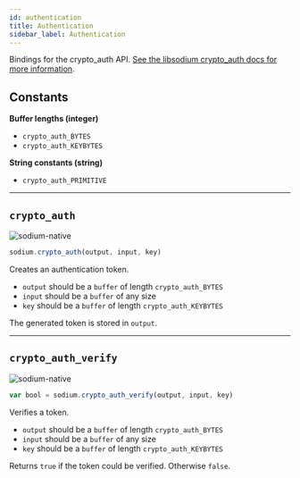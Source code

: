 ```yaml
---
id: authentication
title: Authentication
sidebar_label: Authentication
---
```


Bindings for the crypto_auth API. [See the libsodium crypto_auth docs for more information](https://download.libsodium.org/doc/secret-key_cryptography/secret-key_authentication).

## Constants
**Buffer lengths (integer)**
* `crypto_auth_BYTES`
* `crypto_auth_KEYBYTES`

**String constants (string)**
* `crypto_auth_PRIMITIVE`

***
## `crypto_auth`
![sodium-native][node]
``` js
sodium.crypto_auth(output, input, key)
```
Creates an authentication token.
* `output` should be a `buffer` of length `crypto_auth_BYTES`
* `input` should be a `buffer` of any size
* `key` should be a `buffer` of length `crypto_auth_KEYBYTES`

The generated token is stored in `output`.
***
## `crypto_auth_verify`
![sodium-native][node]
``` js
var bool = sodium.crypto_auth_verify(output, input, key)
```
Verifies a token.
* `output` should be a `buffer` of length `crypto_auth_BYTES`
* `input` should be a `buffer` of any size
* `key` should be a `buffer` of length `crypto_auth_KEYBYTES`

Returns `true` if the token could be verified. Otherwise `false`.


[js]: /docs/img/icon_js.svg
[node]: /docs/img/nodejs-icon.svg
